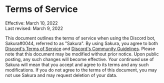 # Terms of Service

Effective: March 10, 2022  
Last revised: March 9, 2022

This document outlines the terms of service when using the Discord bot, Sakura#0044, referred to as "Sakura". By using Sakura, you agree to both [Discord's Terms of Service](https://discord.com/terms) and [Discord's Community Guidelines](https://discord.com/guidelines). Please note that this document may be modified without prior notice. Upon public posting, any such changes will become effective. Your continued use of Sakura will mean that you accept and agree to its terms and any such modifications. If you do not agree to the terms of this document, you may not use Sakura and may request deletion of your data.